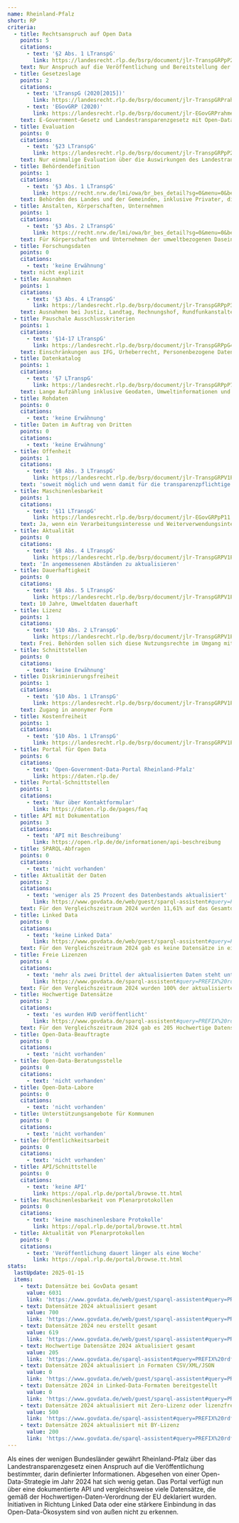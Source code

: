 ```yaml
---
name: Rheinland-Pfalz
short: RP
criteria:
  - title: Rechtsanspruch auf Open Data
    points: 5
    citations:
      - text: '§2 Abs. 1 LTranspG'
        link: https://landesrecht.rlp.de/bsrp/document/jlr-TranspGRPpP2
    text: Nur Anspruch auf die Veröffentlichung und Bereitstellung der in §7 LTranspG genannten Informationen
  - title: Gesetzeslage
    points: 2
    citations:
      - text: 'LTranspG (2020[2015])'
        link: https://landesrecht.rlp.de/bsrp/document/jlr-TranspGRPrahmen
      - text: 'EGovGRP (2020)'
        link: https://landesrecht.rlp.de/bsrp/document/jlr-EGovGRPrahmen
    text: E-Government-Gesetz und Landestransparenzgesetz mit Open-Data-Einsprengseln
  - title: Evaluation
    points: 0
    citations:
      - text: '§23 LTranspG'
        link: https://landesrecht.rlp.de/bsrp/document/jlr-TranspGRPpP23
    text: Nur einmalige Evaluation über die Auswirkungen des Landestransparenzgesetzes
  - title: Behördendefinition
    points: 1
    citations:
      - text: '§3 Abs. 1 LTranspG'
        link: https://recht.nrw.de/lmi/owa/br_bes_detail?sg=0&menu=0&bes_id=34925&anw_nr=2&aufgehoben=N&det_id=552085
    text: Behörden des Landes und der Gemeinden, inklusive Privater, die öffentliche Aufgaben erfüllen. Bei Umweltinformationen weiter gefasst.
  - title: Anstalten, Körperschaften, Unternehmen
    points: 1
    citations:
      - text: '§3 Abs. 2 LTranspG'
        link: https://recht.nrw.de/lmi/owa/br_bes_detail?sg=0&menu=0&bes_id=34925&anw_nr=2&aufgehoben=N&det_id=552085
    text: Für Körperschaften und Unternehmen der umweltbezogenen Daseinsvorsorge, die dem Land unterstehen
  - title: Forschungsdaten
    points: 0
    citations:
      - text: 'keine Erwähnung'
    text: nicht explizit
  - title: Ausnahmen
    points: 1
    citations:
      - text: '§3 Abs. 4 LTranspG'
        link: https://landesrecht.rlp.de/bsrp/document/jlr-TranspGRPpP3
    text: Ausnahmen bei Justiz, Landtag, Rechnungshof, Rundfunkanstalten, öffentlich-rechtlichen Kreditinstituten
  - title: Pauschale Ausschlusskriterien
    points: 1
    citations:
      - text: '§14-17 LTranspG'
        link: https://landesrecht.rlp.de/bsrp/document/jlr-TranspGRPpG4
    text: Einschränkungen aus IFG, Urheberrecht, Personenbezogene Daten
  - title: Datenkatalog
    points: 1
    citations:
      - text: '§7 LTranspG'
        link: https://landesrecht.rlp.de/bsrp/document/jlr-TranspGRPpP7
    text: Lange Aufzählung inklusive Geodaten, Umweltinformationen und Unternehmensdaten
  - title: Rohdaten
    points: 0
    citations:
      - text: 'keine Erwähnung'
  - title: Daten im Auftrag von Dritten
    points: 0
    citations:
      - text: 'keine Erwähnung'
  - title: Offenheit
    points: 1
    citations:
      - text: '§8 Abs. 3 LTranspG'
        link: https://landesrecht.rlp.de/bsrp/document/jlr-TranspGRPV1P8
    text: 'soweit möglich und wenn damit für die transparenzpflichtige Stelle kein unverhältnismäßiger Aufwand verbunden ist'
  - title: Maschinenlesbarkeit
    points: 1
    citations:
      - text: '§11 LTranspG'
        link: https://landesrecht.rlp.de/bsrp/document/jlr-EGovGRPpP11
    text: Ja, wenn ein Verarbeitungsinteresse und Weiterverwendungsinteresse nach Informationsweiterverwendungsgesetz vorliegt.
  - title: Aktualität
    points: 0
    citations:
      - text: '§8 Abs. 4 LTranspG'
        link: https://landesrecht.rlp.de/bsrp/document/jlr-TranspGRPV1P8
    text: 'In angemessenen Abständen zu aktualisieren'
  - title: Dauerhaftigkeit
    points: 0
    citations:
      - text: '§8 Abs. 5 LTranspG'
        link: https://landesrecht.rlp.de/bsrp/document/jlr-TranspGRPV1P8
    text: 10 Jahre, Umweltdaten dauerhaft
  - title: Lizenz
    points: 1
    citations:
      - text: '§10 Abs. 2 LTranspG'
        link: https://landesrecht.rlp.de/bsrp/document/jlr-TranspGRPV1P8
    text: Frei. Behörden sollen sich diese Nutzungsrechte im Umgang mit Dritten garantieren lassen.
  - title: Schnittstellen
    points: 0
    citations:
      - text: 'keine Erwähnung'
  - title: Diskriminierungsfreiheit
    points: 1
    citations:
      - text: '§10 Abs. 1 LTranspG'
        link: https://landesrecht.rlp.de/bsrp/document/jlr-TranspGRPV1P8
    text: Zugang in anonymer Form
  - title: Kostenfreiheit
    points: 1
    citations:
      - text: '§10 Abs. 1 LTranspG'
        link: https://landesrecht.rlp.de/bsrp/document/jlr-TranspGRPV1P8
  - title: Portal für Open Data
    points: 6
    citations:
      - text: 'Open-Government-Data-Portal Rheinland-Pfalz'
        link: https://daten.rlp.de/
  - title: Portal-Schnittstellen
    points: 1
    citations:
      - text: 'Nur über Kontaktformular'
        link: https://daten.rlp.de/pages/faq
  - title: API mit Dokumentation
    points: 3
    citations:
      - text: 'API mit Beschreibung'
        link: https://open.rlp.de/de/informationen/api-beschreibung
  - title: SPARQL-Abfragen
    points: 0
    citations:
      - text: 'nicht vorhanden'
  - title: Aktualität der Daten
    points: 2
    citations:
      - text: 'weniger als 25 Prozent des Datenbestands aktualisiert'
        link: https://www.govdata.de/web/guest/sparql-assistent#query=PREFIX%20rdf%3A%20%3Chttp%3A%2F%2Fwww.w3.org%2F1999%2F02%2F22-rdf-syntax-ns%23%3E%0APREFIX%20rdfs%3A%20%3Chttp%3A%2F%2Fwww.w3.org%2F2000%2F01%2Frdf-schema%23%3E%0APREFIX%20dct%3A%20%3Chttp%3A%2F%2Fpurl.org%2Fdc%2Fterms%2F%3E%0APREFIX%20dcat%3A%20%3Chttp%3A%2F%2Fwww.w3.org%2Fns%2Fdcat%23%3E%0APREFIX%20contributor%3A%20%3Chttp%3A%2F%2Fdcat-ap.de%2Fdef%2Fcontributors%2F%3E%0A%0A%20SELECT%20%0A%20%20(COUNT(DISTINCT%20%3Fdataset)%20AS%20%3Ftotal_datasets)%0A%0A%20%20WHERE%20%7B%0A%20%20%20%20%3Fdataset%20a%20dcat%3ADataset%20.%0A%20%20%20%20%3Fdataset%20%3FcontributorIDpredicate%20contributor%3AopenGovernmentDataPortalRheinlandPfalz%20.%0A%20%20%20%20%3Fdataset%20dct%3Amodified%20%3Fmodified%20.%0A%20%20%20%20FILTER(YEAR(%3Fmodified)%20%3D%202024)%20.%0A%0A%20%7D&endpoint=https%3A%2F%2Fwww.govdata.de%2Fsparql&requestMethod=GET&tabTitle=Query&headers=%7B%7D&contentTypeConstruct=text%2Fturtle%2C*%2F*%3Bq%3D0.9&contentTypeSelect=application%2Fsparql-results%2Bjson%2C*%2F*%3Bq%3D0.9&outputFormat=table
    text: Für den Vergleichszeitraum 2024 wurden 11,61% auf das Gesamtdatenvorkommen bezogen neu erstellt oder aktualisiert (700 von 6031)
  - title: Linked Data
    points: 0
    citations:
      - text: 'keine Linked Data'
        link: https://www.govdata.de/web/guest/sparql-assistent#query=PREFIX%20rdf%3A%20%3Chttp%3A%2F%2Fwww.w3.org%2F1999%2F02%2F22-rdf-syntax-ns%23%3E%0APREFIX%20rdfs%3A%20%3Chttp%3A%2F%2Fwww.w3.org%2F2000%2F01%2Frdf-schema%23%3E%0APREFIX%20dct%3A%20%3Chttp%3A%2F%2Fpurl.org%2Fdc%2Fterms%2F%3E%0APREFIX%20dcat%3A%20%3Chttp%3A%2F%2Fwww.w3.org%2Fns%2Fdcat%23%3E%0APREFIX%20contributor%3A%20%3Chttp%3A%2F%2Fdcat-ap.de%2Fdef%2Fcontributors%2F%3E%0A%0A%20SELECT%20%0A%20%20(COUNT(DISTINCT%20%3Fdataset)%20AS%20%3Ftotal_datasets)%0A%20%20(COUNT(DISTINCT%20%3FdatasetWithLD)%20AS%20%3FdatasetsWithLD)%0A%0A%0A%20%20WHERE%20%7B%0A%20%20%20%20%3Fdataset%20a%20dcat%3ADataset%20.%0A%20%20%20%20%3Fdataset%20%3FcontributorIDpredicate%20contributor%3AopenGovernmentDataPortalRheinlandPfalz%20.%0A%20%20%20%20%3Fdataset%20dct%3Amodified%20%3Fmodified%20.%0A%20%20%20%20FILTER(YEAR(%3Fmodified)%20%3D%202023)%20.%0A%0A%20%20%0A%20%20%20OPTIONAL%20%7B%0A%20%20%20%20%20%20%3Fdataset%20dcat%3Adistribution%20%3Fdistribution1%20.%0A%20%20%20%20%20%20%3Fdistribution1%20dct%3Aformat%20%3Fformat%20.%0A%20%20%20%20FILTER((CONTAINS(LCASE(STR(%3Fformat))%2C%20%22rdf%22))%20%7C%7C%20(CONTAINS(LCASE(STR(%3Fformat))%2C%20%22turtle%22))%20%7C%7C%20(CONTAINS(LCASE(STR(%3Fformat))%2C%20%22n3%22)%7C%7C%20(CONTAINS(LCASE(STR(%3Fformat))%2C%20%22jsonld%22))))%0A%20%20%20%20%20%20BIND(%3Fdataset%20AS%20%3FdatasetWithLD)%0A%20%20%20%20%7D%0A%20%7D&endpoint=https%3A%2F%2Fwww.govdata.de%2Fsparql&requestMethod=GET&tabTitle=Query&headers=%7B%7D&contentTypeConstruct=text%2Fturtle%2C*%2F*%3Bq%3D0.9&contentTypeSelect=application%2Fsparql-results%2Bjson%2C*%2F*%3Bq%3D0.9&outputFormat=table
    text: Für den Vergleichszeitraum 2024 gab es keine Datensätze in einem Linked-Data-Format
  - title: Freie Lizenzen
    points: 4
    citations:
      - text: 'mehr als zwei Drittel der aktualisierten Daten steht unter freier Lizenz'
        link: https://www.govdata.de/sparql-assistent#query=PREFIX%20rdf%3A%20%3Chttp%3A%2F%2Fwww.w3.org%2F1999%2F02%2F22-rdf-syntax-ns%23%3E%0APREFIX%20rdfs%3A%20%3Chttp%3A%2F%2Fwww.w3.org%2F2000%2F01%2Frdf-schema%23%3E%0APREFIX%20dct%3A%20%3Chttp%3A%2F%2Fpurl.org%2Fdc%2Fterms%2F%3E%0APREFIX%20dcat%3A%20%3Chttp%3A%2F%2Fwww.w3.org%2Fns%2Fdcat%23%3E%0APREFIX%20contributor%3A%20%3Chttp%3A%2F%2Fdcat-ap.de%2Fdef%2Fcontributors%2F%3E%0A%0A%20SELECT%20%0A%20%20(COUNT(DISTINCT%20%3Fdataset)%20AS%20%3Ftotal_datasets)%0A%20%20(COUNT(DISTINCT%20%3FdatasetWithZeroLicense)%20AS%20%3FdatasetsWithZeroLicense)%0A%20%20(COUNT(DISTINCT%20%3FdatasetWithByLicense)%20AS%20%3FdatasetsWithByLicense)%0A%20%20(COUNT(DISTINCT%20%3FdatasetWithOWLicense)%20AS%20%3FdatasetsWithOWLicense)%0A%20%20(COUNT(DISTINCT%20%3FdatasetWithClosedLicense)%20AS%20%3FdatasetsWithClosedLicense)%0A%0A%0A%20%20WHERE%20%7B%0A%20%20%20%20%3Fdataset%20a%20dcat%3ADataset%20.%0A%20%20%20%20%3Fdataset%20%3FcontributorIDpredicate%20contributor%3AopenGovernmentDataPortalRheinlandPfalz%20.%0A%20%20%20%20%3Fdataset%20dct%3Amodified%20%3Fmodified%20.%0A%20%20%20%20FILTER(YEAR(%3Fmodified)%20%3D%202024)%20.%0A%0A%20%20%20%20OPTIONAL%20%7B%0A%20%20%20%20%20%20%3Fdataset%20dcat%3Adistribution%20%3Fdistribution2%20.%0A%20%20%20%20%20%20%3Fdistribution2%20dct%3Alicense%20%3Flicense%20.%0A%20%20%20%20%20%20FILTER(CONTAINS(LCASE(STR(%3Flicense))%2C%20%22zero%22))%0A%20%20%20%20%20%20BIND(%3Fdataset%20AS%20%3FdatasetWithZeroLicense)%0A%20%20%20%20%7D%0A%20%20OPTIONAL%20%7B%0A%20%20%20%20%20%20%3Fdataset%20dcat%3Adistribution%20%3Fdistribution2%20.%0A%20%20%20%20%20%20%3Fdistribution2%20dct%3Alicense%20%3Flicense%20.%0A%20%20%20%20%20%20FILTER(CONTAINS(LCASE(STR(%3Flicense))%2C%20%22by%22))%0A%20%20%20%20%20%20BIND(%3Fdataset%20AS%20%3FdatasetWithByLicense)%0A%20%20%20%20%7D%0A%20%20%20%20OPTIONAL%20%7B%0A%20%20%20%20%3Fdataset%20dcat%3Adistribution%20%3Fdistribution%20.%0A%20%20%20%20%3Fdistribution%20dct%3Alicense%20%3Chttp%3A%2F%2Fdcat-ap.de%2Fdef%2Flicenses%2FofficialWork%3E%20.%0A%20%20%20%20BIND(%3Fdataset%20AS%20%3FdatasetWithOWLicense)%0A%20%20%7D%0A%0A%20%20%20%20OPTIONAL%20%7B%0A%20%20%20%20%20%20%3Fdataset%20dcat%3Adistribution%20%3Fdistribution2%20.%0A%20%20%20%20%20%20%3Fdistribution2%20dct%3Alicense%20%3Flicense%20.%0A%20%20%20%20%20%20FILTER(CONTAINS(LCASE(STR(%3Flicense))%2C%20%22closed%22))%0A%20%20%20%20%20%20BIND(%3Fdataset%20AS%20%3FdatasetWithClosedLicense)%0A%20%20%20%20%7D%0A%20%7D&endpoint=https%3A%2F%2Fwww.govdata.de%2Fsparql&requestMethod=GET&tabTitle=Query&headers=%7B%7D&contentTypeConstruct=text%2Fturtle%2C*%2F*%3Bq%3D0.9&contentTypeSelect=application%2Fsparql-results%2Bjson%2C*%2F*%3Bq%3D0.9&outputFormat=table
    text: Für den Vergleichszeitraum 2024 wurden 100% der aktualisierten oder neuen Datensätze mit Zero bzw. BY-Lizenz versehen oder waren lizenzfrei (700 von 700)
  - title: Hochwertige Datensätze
    points: 2
    citations:
      - text: 'es wurden HVD veröffentlicht'
        link: https://www.govdata.de/sparql-assistent#query=PREFIX%20rdf%3A%20%3Chttp%3A%2F%2Fwww.w3.org%2F1999%2F02%2F22-rdf-syntax-ns%23%3E%0APREFIX%20rdfs%3A%20%3Chttp%3A%2F%2Fwww.w3.org%2F2000%2F01%2Frdf-schema%23%3E%0APREFIX%20dct%3A%20%3Chttp%3A%2F%2Fpurl.org%2Fdc%2Fterms%2F%3E%0APREFIX%20dcat%3A%20%3Chttp%3A%2F%2Fwww.w3.org%2Fns%2Fdcat%23%3E%0APREFIX%20contributor%3A%20%3Chttp%3A%2F%2Fdcat-ap.de%2Fdef%2Fcontributors%2F%3E%0APREFIX%20dcatap%3A%20%3Chttp%3A%2F%2Fdata.europa.eu%2Fr5r%2F%3E%0A%0ASELECT%20%0A%20%20%3Fcategory%20%0A%20%20(COUNT(DISTINCT%20%3Fdataset)%20AS%20%3FdatasetCount)%0A%20%20(%3FtotalCount%20AS%20%3FtotalDatasetCount)%0AWHERE%20%7B%0A%20%20%23%20Main%20query%20for%20per-category%20counts%0A%20%20%3Fdataset%20a%20dcat%3ADataset%20.%0A%20%20%3Fdataset%20%3FcontributorIDpredicate%20contributor%3AopenGovernmentDataPortalRheinlandPfalz%20.%0A%20%20%3Fdataset%20dct%3Amodified%20%3Fmodified%20.%0A%20%20FILTER(YEAR(%3Fmodified)%20%3D%202024)%20.%0A%20%20%3Fdataset%20dcatap%3AhvdCategory%20%3Fcategory%20.%0A%20%20%0A%20%20%23%20Subquery%20for%20total%20count%20across%20all%20categories%0A%20%20%7B%0A%20%20%20%20SELECT%20(COUNT(DISTINCT%20%3Fdataset)%20AS%20%3FtotalCount)%0A%20%20%20%20WHERE%20%7B%0A%20%20%20%20%20%20%3Fdataset%20a%20dcat%3ADataset%20.%0A%20%20%20%20%20%20%3Fdataset%20%3FcontributorIDpredicate%20contributor%3AopenGovernmentDataPortalRheinlandPfalz%20.%0A%20%20%20%20%20%20%3Fdataset%20dct%3Amodified%20%3Fmodified%20.%0A%20%20%20%20%20%20FILTER(YEAR(%3Fmodified)%20%3D%202024)%20.%0A%20%20%20%20%20%20%3Fdataset%20dcatap%3AhvdCategory%20%3Fcategory%20.%0A%20%20%20%20%7D%0A%20%20%7D%0A%7D%0AGROUP%20BY%20%3Fcategory%20%3FtotalCount&endpoint=https%3A%2F%2Fwww.govdata.de%2Fsparql&requestMethod=GET&tabTitle=Query&headers=%7B%7D&contentTypeConstruct=text%2Fturtle%2C*%2F*%3Bq%3D0.9&contentTypeSelect=application%2Fsparql-results%2Bjson%2C*%2F*%3Bq%3D0.9&outputFormat=table
    text: Für den Vergleichszeitraum 2024 gab es 205 Hochwertige Datensätze aus 3 verschiedenen Kategorien bei GovData. Auf dem Landesportal werden HVD nicht extra deklariert 
  - title: Open-Data-Beauftragte
    points: 0
    citations:
      - text: 'nicht vorhanden'
  - title: Open-Data-Beratungsstelle
    points: 0
    citations:
      - text: 'nicht vorhanden'
  - title: Open-Data-Labore
    points: 0
    citations:
      - text: 'nicht vorhanden'
  - title: Unterstützungsangebote für Kommunen
    points: 0
    citations:
      - text: 'nicht vorhanden'
  - title: Öffentlichkeitsarbeit
    points: 0
    citations:
      - text: 'nicht vorhanden'
  - title: API/Schnittstelle
    points: 0
    citations:
      - text: 'keine API'
        link: https://opal.rlp.de/portal/browse.tt.html
  - title: Maschinenlesbarkeit von Plenarprotokollen
    points: 0
    citations:
      - text: 'keine maschinenlesbare Protokolle'
        link: https://opal.rlp.de/portal/browse.tt.html
  - title: Aktualität von Plenarprotokollen
    points: 0
    citations:
      - text: 'Veröffentlichung dauert länger als eine Woche'
        link: https://opal.rlp.de/portal/browse.tt.html
stats:
  lastUpdate: 2025-01-15
  items:
    - text: Datensätze bei GovData gesamt
      value: 6031
      link: 'https://www.govdata.de/web/guest/sparql-assistent#query=PREFIX%20rdf%3A%20%3Chttp%3A%2F%2Fwww.w3.org%2F1999%2F02%2F22-rdf-syntax-ns%23%3E%0APREFIX%20rdfs%3A%20%3Chttp%3A%2F%2Fwww.w3.org%2F2000%2F01%2Frdf-schema%23%3E%0APREFIX%20dct%3A%20%3Chttp%3A%2F%2Fpurl.org%2Fdc%2Fterms%2F%3E%0APREFIX%20dcat%3A%20%3Chttp%3A%2F%2Fwww.w3.org%2Fns%2Fdcat%23%3E%0APREFIX%20foaf%3A%20%3Chttp%3A%2F%2Fxmlns.com%2Ffoaf%2F0.1%2F%3E%0APREFIX%20contributor%3A%20%3Chttp%3A%2F%2Fdcat-ap.de%2Fdef%2Fcontributors%2F%3E%0A%0ASELECT%20%0A%20%20(COUNT(DISTINCT%20%3Fdataset)%20AS%20%3Ftotal_datasets)%0A%20%20(COUNT(DISTINCT%20%3Fname)%20AS%20%3Ftotal_unique_publishers)%0AWHERE%20%7B%0A%20%20%3Fdataset%20a%20dcat%3ADataset%20.%0A%20%20%3Fdataset%20dct%3Apublisher%20%3Fpublisher%20.%0A%20%20%3Fpublisher%20foaf%3Aname%20%3Fname%20.%0A%20%20%3Fdataset%20%3FcontributorIDpredicate%20contributor%3AopenGovernmentDataPortalRheinlandPfalz%20.%0A%7D%0A&endpoint=https%3A%2F%2Fwww.govdata.de%2Fsparql&requestMethod=GET&tabTitle=Query&headers=%7B%7D&contentTypeConstruct=text%2Fturtle%2C*%2F*%3Bq%3D0.9&contentTypeSelect=application%2Fsparql-results%2Bjson%2C*%2F*%3Bq%3D0.9&outputFormat=table'
    - text: Datensätze 2024 aktualisiert gesamt
      value: 700
      link: 'https://www.govdata.de/web/guest/sparql-assistent#query=PREFIX%20rdf%3A%20%3Chttp%3A%2F%2Fwww.w3.org%2F1999%2F02%2F22-rdf-syntax-ns%23%3E%0APREFIX%20rdfs%3A%20%3Chttp%3A%2F%2Fwww.w3.org%2F2000%2F01%2Frdf-schema%23%3E%0APREFIX%20dct%3A%20%3Chttp%3A%2F%2Fpurl.org%2Fdc%2Fterms%2F%3E%0APREFIX%20dcat%3A%20%3Chttp%3A%2F%2Fwww.w3.org%2Fns%2Fdcat%23%3E%0APREFIX%20contributor%3A%20%3Chttp%3A%2F%2Fdcat-ap.de%2Fdef%2Fcontributors%2F%3E%0A%0A%20SELECT%20%0A%20%20(COUNT(DISTINCT%20%3Fdataset)%20AS%20%3Ftotal_datasets)%0A%0A%20%20WHERE%20%7B%0A%20%20%20%20%3Fdataset%20a%20dcat%3ADataset%20.%0A%20%20%20%20%3Fdataset%20%3FcontributorIDpredicate%20contributor%3AopenGovernmentDataPortalRheinlandPfalz%20.%0A%20%20%20%20%3Fdataset%20dct%3Amodified%20%3Fmodified%20.%0A%20%20%20%20FILTER(YEAR(%3Fmodified)%20%3D%202024)%20.%0A%0A%20%7D&endpoint=https%3A%2F%2Fwww.govdata.de%2Fsparql&requestMethod=GET&tabTitle=Query&headers=%7B%7D&contentTypeConstruct=text%2Fturtle%2C*%2F*%3Bq%3D0.9&contentTypeSelect=application%2Fsparql-results%2Bjson%2C*%2F*%3Bq%3D0.9&outputFormat=table'
    - text: Datensätze 2024 neu erstellt gesamt
      value: 619
      link: 'https://www.govdata.de/web/guest/sparql-assistent#query=PREFIX%20rdf%3A%20%3Chttp%3A%2F%2Fwww.w3.org%2F1999%2F02%2F22-rdf-syntax-ns%23%3E%0APREFIX%20rdfs%3A%20%3Chttp%3A%2F%2Fwww.w3.org%2F2000%2F01%2Frdf-schema%23%3E%0APREFIX%20dct%3A%20%3Chttp%3A%2F%2Fpurl.org%2Fdc%2Fterms%2F%3E%0APREFIX%20dcat%3A%20%3Chttp%3A%2F%2Fwww.w3.org%2Fns%2Fdcat%23%3E%0APREFIX%20contributor%3A%20%3Chttp%3A%2F%2Fdcat-ap.de%2Fdef%2Fcontributors%2F%3E%0A%0A%20SELECT%20%0A%20%20(COUNT(DISTINCT%20%3Fdataset)%20AS%20%3Ftotal_datasets)%0A%0A%20%20WHERE%20%7B%0A%20%20%20%20%3Fdataset%20a%20dcat%3ADataset%20.%0A%20%20%20%20%3Fdataset%20%3FcontributorIDpredicate%20contributor%3AopenGovernmentDataPortalRheinlandPfalz%20.%0A%20%20%20%20%3Fdataset%20dct%3Aissued%20%3Fissued%20.%0A%20%20%20%20FILTER(YEAR(%3Fissued)%20%3D%202024)%20.%0A%0A%20%7D&endpoint=https%3A%2F%2Fwww.govdata.de%2Fsparql&requestMethod=GET&tabTitle=Query&headers=%7B%7D&contentTypeConstruct=text%2Fturtle%2C*%2F*%3Bq%3D0.9&contentTypeSelect=application%2Fsparql-results%2Bjson%2C*%2F*%3Bq%3D0.9&outputFormat=table'
    - text: Hochwertige Datensätze 2024 aktualisiert gesamt
      value: 205
      link: 'https://www.govdata.de/sparql-assistent#query=PREFIX%20rdf%3A%20%3Chttp%3A%2F%2Fwww.w3.org%2F1999%2F02%2F22-rdf-syntax-ns%23%3E%0APREFIX%20rdfs%3A%20%3Chttp%3A%2F%2Fwww.w3.org%2F2000%2F01%2Frdf-schema%23%3E%0APREFIX%20dct%3A%20%3Chttp%3A%2F%2Fpurl.org%2Fdc%2Fterms%2F%3E%0APREFIX%20dcat%3A%20%3Chttp%3A%2F%2Fwww.w3.org%2Fns%2Fdcat%23%3E%0APREFIX%20contributor%3A%20%3Chttp%3A%2F%2Fdcat-ap.de%2Fdef%2Fcontributors%2F%3E%0APREFIX%20dcatap%3A%20%3Chttp%3A%2F%2Fdata.europa.eu%2Fr5r%2F%3E%0A%0ASELECT%20%0A%20%20%3Fcategory%20%0A%20%20(COUNT(DISTINCT%20%3Fdataset)%20AS%20%3FdatasetCount)%0A%20%20(%3FtotalCount%20AS%20%3FtotalDatasetCount)%0AWHERE%20%7B%0A%20%20%23%20Main%20query%20for%20per-category%20counts%0A%20%20%3Fdataset%20a%20dcat%3ADataset%20.%0A%20%20%3Fdataset%20%3FcontributorIDpredicate%20contributor%3AopenGovernmentDataPortalRheinlandPfalz%20.%0A%20%20%3Fdataset%20dct%3Amodified%20%3Fmodified%20.%0A%20%20FILTER(YEAR(%3Fmodified)%20%3D%202024)%20.%0A%20%20%3Fdataset%20dcatap%3AhvdCategory%20%3Fcategory%20.%0A%20%20%0A%20%20%23%20Subquery%20for%20total%20count%20across%20all%20categories%0A%20%20%7B%0A%20%20%20%20SELECT%20(COUNT(DISTINCT%20%3Fdataset)%20AS%20%3FtotalCount)%0A%20%20%20%20WHERE%20%7B%0A%20%20%20%20%20%20%3Fdataset%20a%20dcat%3ADataset%20.%0A%20%20%20%20%20%20%3Fdataset%20%3FcontributorIDpredicate%20contributor%3AopenGovernmentDataPortalRheinlandPfalz%20.%0A%20%20%20%20%20%20%3Fdataset%20dct%3Amodified%20%3Fmodified%20.%0A%20%20%20%20%20%20FILTER(YEAR(%3Fmodified)%20%3D%202024)%20.%0A%20%20%20%20%20%20%3Fdataset%20dcatap%3AhvdCategory%20%3Fcategory%20.%0A%20%20%20%20%7D%0A%20%20%7D%0A%7D%0AGROUP%20BY%20%3Fcategory%20%3FtotalCount&endpoint=https%3A%2F%2Fwww.govdata.de%2Fsparql&requestMethod=GET&tabTitle=Query&headers=%7B%7D&contentTypeConstruct=text%2Fturtle%2C*%2F*%3Bq%3D0.9&contentTypeSelect=application%2Fsparql-results%2Bjson%2C*%2F*%3Bq%3D0.9&outputFormat=table'
    - text: Datensätze 2024 aktualisiert in Formaten CSV/XML/JSON
      value: 0
      link: 'https://www.govdata.de/web/guest/sparql-assistent#query=PREFIX%20rdf%3A%20%3Chttp%3A%2F%2Fwww.w3.org%2F1999%2F02%2F22-rdf-syntax-ns%23%3E%0APREFIX%20rdfs%3A%20%3Chttp%3A%2F%2Fwww.w3.org%2F2000%2F01%2Frdf-schema%23%3E%0APREFIX%20dct%3A%20%3Chttp%3A%2F%2Fpurl.org%2Fdc%2Fterms%2F%3E%0APREFIX%20dcat%3A%20%3Chttp%3A%2F%2Fwww.w3.org%2Fns%2Fdcat%23%3E%0APREFIX%20contributor%3A%20%3Chttp%3A%2F%2Fdcat-ap.de%2Fdef%2Fcontributors%2F%3E%0A%0A%20SELECT%20%0A%20%20(COUNT(DISTINCT%20%3Fdataset)%20AS%20%3Ftotal_datasets)%0A%20%20(COUNT(DISTINCT%20%3FdatasetWithPDF)%20AS%20%3FdatasetsWithPDF)%0A%20%20(COUNT(DISTINCT%20%3FdatasetWithXLS)%20AS%20%3FdatasetsWithXLS)%0A%20%20(COUNT(DISTINCT%20%3FdatasetWithCSVXMLJSON)%20AS%20%3FdatasetsWithCSVXMLJSON)%0A%20%20(COUNT(DISTINCT%20%3FdatasetWithLD)%20AS%20%3FdatasetsWithLD)%0A%0A%0A%20%20WHERE%20%7B%0A%20%20%20%20%3Fdataset%20a%20dcat%3ADataset%20.%0A%20%20%20%20%3Fdataset%20%3FcontributorIDpredicate%20contributor%3AopenGovernmentDataPortalRheinlandPfalz%20.%0A%20%20%20%20%3Fdataset%20dct%3Amodified%20%3Fmodified%20.%0A%20%20%20%20FILTER(YEAR(%3Fmodified)%20%3D%202024)%20.%0A%0A%20%20%20%20OPTIONAL%20%7B%0A%20%20%20%20%20%20%3Fdataset%20dcat%3Adistribution%20%3Fdistribution1%20.%0A%20%20%20%20%20%20%3Fdistribution1%20dct%3Aformat%20%3Fformat%20.%0A%20%20%20%20%20%20FILTER(CONTAINS(LCASE(STR(%3Fformat))%2C%20%22pdf%22))%0A%20%20%20%20%20%20BIND(%3Fdataset%20AS%20%3FdatasetWithPDF)%0A%20%20%20%20%7D%0A%20%20%20%20OPTIONAL%20%7B%0A%20%20%20%20%20%20%3Fdataset%20dcat%3Adistribution%20%3Fdistribution1%20.%0A%20%20%20%20%20%20%3Fdistribution1%20dct%3Aformat%20%3Fformat%20.%0A%20%20%20%20%20%20FILTER(CONTAINS(LCASE(STR(%3Fformat))%2C%20%22xls%22))%0A%20%20%20%20%20%20BIND(%3Fdataset%20AS%20%3FdatasetWithXLS)%0A%20%20%20%20%7D%0A%20%20%20%20OPTIONAL%20%7B%0A%20%20%20%20%20%20%3Fdataset%20dcat%3Adistribution%20%3Fdistribution1%20.%0A%20%20%20%20%20%20%3Fdistribution1%20dct%3Aformat%20%3Fformat%20.%0A%20%20%20%20%20%20FILTER(CONTAINS(LCASE(STR(%3Fformat))%2C%20%22csv%22)%7C%7C%20CONTAINS(LCASE(STR(%3Fformat))%2C%20%22xml%22)%20%7C%7C%20CONTAINS(LCASE(STR(%3Fformat))%2C%20%22json%22))%0A%20%20%20%20%20%20BIND(%3Fdataset%20AS%20%3FdatasetWithCSVXMLJSON)%0A%20%20%20%20%7D%0A%20%20%20OPTIONAL%20%7B%0A%20%20%20%20%20%20%3Fdataset%20dcat%3Adistribution%20%3Fdistribution1%20.%0A%20%20%20%20%20%20%3Fdistribution1%20dct%3Aformat%20%3Fformat%20.%0A%20%20%20%20FILTER((CONTAINS(LCASE(STR(%3Fformat))%2C%20%22rdf%22))%20%7C%7C%20(CONTAINS(LCASE(STR(%3Fformat))%2C%20%22turtle%22))%20%7C%7C%20(CONTAINS(LCASE(STR(%3Fformat))%2C%20%22n3%22)%7C%7C%20(CONTAINS(LCASE(STR(%3Fformat))%2C%20%22jsonld%22))))%0A%20%20%20%20%20%20BIND(%3Fdataset%20AS%20%3FdatasetWithLD)%0A%20%20%20%20%7D%0A%20%7D&endpoint=https%3A%2F%2Fwww.govdata.de%2Fsparql&requestMethod=GET&tabTitle=Query&headers=%7B%7D&contentTypeConstruct=text%2Fturtle%2C*%2F*%3Bq%3D0.9&contentTypeSelect=application%2Fsparql-results%2Bjson%2C*%2F*%3Bq%3D0.9&outputFormat=table'
    - text: Datensätze 2024 in Linked-Data-Formaten bereitgestellt
      value: 0
      link: 'https://www.govdata.de/web/guest/sparql-assistent#query=PREFIX%20rdf%3A%20%3Chttp%3A%2F%2Fwww.w3.org%2F1999%2F02%2F22-rdf-syntax-ns%23%3E%0APREFIX%20rdfs%3A%20%3Chttp%3A%2F%2Fwww.w3.org%2F2000%2F01%2Frdf-schema%23%3E%0APREFIX%20dct%3A%20%3Chttp%3A%2F%2Fpurl.org%2Fdc%2Fterms%2F%3E%0APREFIX%20dcat%3A%20%3Chttp%3A%2F%2Fwww.w3.org%2Fns%2Fdcat%23%3E%0APREFIX%20contributor%3A%20%3Chttp%3A%2F%2Fdcat-ap.de%2Fdef%2Fcontributors%2F%3E%0A%0A%20SELECT%20%0A%20%20(COUNT(DISTINCT%20%3Fdataset)%20AS%20%3Ftotal_datasets)%0A%20%20(COUNT(DISTINCT%20%3FdatasetWithLD)%20AS%20%3FdatasetsWithLD)%0A%0A%0A%20%20WHERE%20%7B%0A%20%20%20%20%3Fdataset%20a%20dcat%3ADataset%20.%0A%20%20%20%20%3Fdataset%20%3FcontributorIDpredicate%20contributor%3AopenGovernmentDataPortalRheinlandPfalz%20.%0A%20%20%20%20%3Fdataset%20dct%3Amodified%20%3Fmodified%20.%0A%20%20%20%20FILTER(YEAR(%3Fmodified)%20%3D%202024)%20.%0A%0A%20%20%0A%20%20%20OPTIONAL%20%7B%0A%20%20%20%20%20%20%3Fdataset%20dcat%3Adistribution%20%3Fdistribution1%20.%0A%20%20%20%20%20%20%3Fdistribution1%20dct%3Aformat%20%3Fformat%20.%0A%20%20%20%20FILTER((CONTAINS(LCASE(STR(%3Fformat))%2C%20%22rdf%22))%20%7C%7C%20(CONTAINS(LCASE(STR(%3Fformat))%2C%20%22turtle%22))%20%7C%7C%20(CONTAINS(LCASE(STR(%3Fformat))%2C%20%22n3%22)%7C%7C%20(CONTAINS(LCASE(STR(%3Fformat))%2C%20%22jsonld%22))))%0A%20%20%20%20%20%20BIND(%3Fdataset%20AS%20%3FdatasetWithLD)%0A%20%20%20%20%7D%0A%20%7D&endpoint=https%3A%2F%2Fwww.govdata.de%2Fsparql&requestMethod=GET&tabTitle=Query&headers=%7B%7D&contentTypeConstruct=text%2Fturtle%2C*%2F*%3Bq%3D0.9&contentTypeSelect=application%2Fsparql-results%2Bjson%2C*%2F*%3Bq%3D0.9&outputFormat=table'
    - text: Datensätze 2024 aktualisiert mit Zero-Lizenz oder lizenzfrei
      value: 500
      link: 'https://www.govdata.de/sparql-assistent#query=PREFIX%20rdf%3A%20%3Chttp%3A%2F%2Fwww.w3.org%2F1999%2F02%2F22-rdf-syntax-ns%23%3E%0APREFIX%20rdfs%3A%20%3Chttp%3A%2F%2Fwww.w3.org%2F2000%2F01%2Frdf-schema%23%3E%0APREFIX%20dct%3A%20%3Chttp%3A%2F%2Fpurl.org%2Fdc%2Fterms%2F%3E%0APREFIX%20dcat%3A%20%3Chttp%3A%2F%2Fwww.w3.org%2Fns%2Fdcat%23%3E%0APREFIX%20contributor%3A%20%3Chttp%3A%2F%2Fdcat-ap.de%2Fdef%2Fcontributors%2F%3E%0A%0A%20SELECT%20%0A%20%20(COUNT(DISTINCT%20%3Fdataset)%20AS%20%3Ftotal_datasets)%0A%20%20(COUNT(DISTINCT%20%3FdatasetWithZeroLicense)%20AS%20%3FdatasetsWithZeroLicense)%0A%20%20(COUNT(DISTINCT%20%3FdatasetWithByLicense)%20AS%20%3FdatasetsWithByLicense)%0A%20%20(COUNT(DISTINCT%20%3FdatasetWithOWLicense)%20AS%20%3FdatasetsWithOWLicense)%0A%20%20(COUNT(DISTINCT%20%3FdatasetWithClosedLicense)%20AS%20%3FdatasetsWithClosedLicense)%0A%0A%0A%20%20WHERE%20%7B%0A%20%20%20%20%3Fdataset%20a%20dcat%3ADataset%20.%0A%20%20%20%20%3Fdataset%20%3FcontributorIDpredicate%20contributor%3AopenGovernmentDataPortalRheinlandPfalz%20.%0A%20%20%20%20%3Fdataset%20dct%3Amodified%20%3Fmodified%20.%0A%20%20%20%20FILTER(YEAR(%3Fmodified)%20%3D%202024)%20.%0A%0A%20%20%20%20OPTIONAL%20%7B%0A%20%20%20%20%20%20%3Fdataset%20dcat%3Adistribution%20%3Fdistribution2%20.%0A%20%20%20%20%20%20%3Fdistribution2%20dct%3Alicense%20%3Flicense%20.%0A%20%20%20%20%20%20FILTER(CONTAINS(LCASE(STR(%3Flicense))%2C%20%22zero%22))%0A%20%20%20%20%20%20BIND(%3Fdataset%20AS%20%3FdatasetWithZeroLicense)%0A%20%20%20%20%7D%0A%20%20OPTIONAL%20%7B%0A%20%20%20%20%20%20%3Fdataset%20dcat%3Adistribution%20%3Fdistribution2%20.%0A%20%20%20%20%20%20%3Fdistribution2%20dct%3Alicense%20%3Flicense%20.%0A%20%20%20%20%20%20FILTER(CONTAINS(LCASE(STR(%3Flicense))%2C%20%22by%22))%0A%20%20%20%20%20%20BIND(%3Fdataset%20AS%20%3FdatasetWithByLicense)%0A%20%20%20%20%7D%0A%20%20%20%20OPTIONAL%20%7B%0A%20%20%20%20%3Fdataset%20dcat%3Adistribution%20%3Fdistribution%20.%0A%20%20%20%20%3Fdistribution%20dct%3Alicense%20%3Chttp%3A%2F%2Fdcat-ap.de%2Fdef%2Flicenses%2FofficialWork%3E%20.%0A%20%20%20%20BIND(%3Fdataset%20AS%20%3FdatasetWithOWLicense)%0A%20%20%7D%0A%0A%20%20%20%20OPTIONAL%20%7B%0A%20%20%20%20%20%20%3Fdataset%20dcat%3Adistribution%20%3Fdistribution2%20.%0A%20%20%20%20%20%20%3Fdistribution2%20dct%3Alicense%20%3Flicense%20.%0A%20%20%20%20%20%20FILTER(CONTAINS(LCASE(STR(%3Flicense))%2C%20%22closed%22))%0A%20%20%20%20%20%20BIND(%3Fdataset%20AS%20%3FdatasetWithClosedLicense)%0A%20%20%20%20%7D%0A%20%7D&endpoint=https%3A%2F%2Fwww.govdata.de%2Fsparql&requestMethod=GET&tabTitle=Query&headers=%7B%7D&contentTypeConstruct=text%2Fturtle%2C*%2F*%3Bq%3D0.9&contentTypeSelect=application%2Fsparql-results%2Bjson%2C*%2F*%3Bq%3D0.9&outputFormat=table'
    - text: Datensätze 2024 aktualisiert mit BY-Lizenz
      value: 200
      link: 'https://www.govdata.de/sparql-assistent#query=PREFIX%20rdf%3A%20%3Chttp%3A%2F%2Fwww.w3.org%2F1999%2F02%2F22-rdf-syntax-ns%23%3E%0APREFIX%20rdfs%3A%20%3Chttp%3A%2F%2Fwww.w3.org%2F2000%2F01%2Frdf-schema%23%3E%0APREFIX%20dct%3A%20%3Chttp%3A%2F%2Fpurl.org%2Fdc%2Fterms%2F%3E%0APREFIX%20dcat%3A%20%3Chttp%3A%2F%2Fwww.w3.org%2Fns%2Fdcat%23%3E%0APREFIX%20contributor%3A%20%3Chttp%3A%2F%2Fdcat-ap.de%2Fdef%2Fcontributors%2F%3E%0A%0A%20SELECT%20%0A%20%20(COUNT(DISTINCT%20%3Fdataset)%20AS%20%3Ftotal_datasets)%0A%20%20(COUNT(DISTINCT%20%3FdatasetWithZeroLicense)%20AS%20%3FdatasetsWithZeroLicense)%0A%20%20(COUNT(DISTINCT%20%3FdatasetWithByLicense)%20AS%20%3FdatasetsWithByLicense)%0A%20%20(COUNT(DISTINCT%20%3FdatasetWithOWLicense)%20AS%20%3FdatasetsWithOWLicense)%0A%20%20(COUNT(DISTINCT%20%3FdatasetWithClosedLicense)%20AS%20%3FdatasetsWithClosedLicense)%0A%0A%0A%20%20WHERE%20%7B%0A%20%20%20%20%3Fdataset%20a%20dcat%3ADataset%20.%0A%20%20%20%20%3Fdataset%20%3FcontributorIDpredicate%20contributor%3AopenGovernmentDataPortalRheinlandPfalz%20.%0A%20%20%20%20%3Fdataset%20dct%3Amodified%20%3Fmodified%20.%0A%20%20%20%20FILTER(YEAR(%3Fmodified)%20%3D%202024)%20.%0A%0A%20%20%20%20OPTIONAL%20%7B%0A%20%20%20%20%20%20%3Fdataset%20dcat%3Adistribution%20%3Fdistribution2%20.%0A%20%20%20%20%20%20%3Fdistribution2%20dct%3Alicense%20%3Flicense%20.%0A%20%20%20%20%20%20FILTER(CONTAINS(LCASE(STR(%3Flicense))%2C%20%22zero%22))%0A%20%20%20%20%20%20BIND(%3Fdataset%20AS%20%3FdatasetWithZeroLicense)%0A%20%20%20%20%7D%0A%20%20OPTIONAL%20%7B%0A%20%20%20%20%20%20%3Fdataset%20dcat%3Adistribution%20%3Fdistribution2%20.%0A%20%20%20%20%20%20%3Fdistribution2%20dct%3Alicense%20%3Flicense%20.%0A%20%20%20%20%20%20FILTER(CONTAINS(LCASE(STR(%3Flicense))%2C%20%22by%22))%0A%20%20%20%20%20%20BIND(%3Fdataset%20AS%20%3FdatasetWithByLicense)%0A%20%20%20%20%7D%0A%20%20%20%20OPTIONAL%20%7B%0A%20%20%20%20%3Fdataset%20dcat%3Adistribution%20%3Fdistribution%20.%0A%20%20%20%20%3Fdistribution%20dct%3Alicense%20%3Chttp%3A%2F%2Fdcat-ap.de%2Fdef%2Flicenses%2FofficialWork%3E%20.%0A%20%20%20%20BIND(%3Fdataset%20AS%20%3FdatasetWithOWLicense)%0A%20%20%7D%0A%0A%20%20%20%20OPTIONAL%20%7B%0A%20%20%20%20%20%20%3Fdataset%20dcat%3Adistribution%20%3Fdistribution2%20.%0A%20%20%20%20%20%20%3Fdistribution2%20dct%3Alicense%20%3Flicense%20.%0A%20%20%20%20%20%20FILTER(CONTAINS(LCASE(STR(%3Flicense))%2C%20%22closed%22))%0A%20%20%20%20%20%20BIND(%3Fdataset%20AS%20%3FdatasetWithClosedLicense)%0A%20%20%20%20%7D%0A%20%7D&endpoint=https%3A%2F%2Fwww.govdata.de%2Fsparql&requestMethod=GET&tabTitle=Query&headers=%7B%7D&contentTypeConstruct=text%2Fturtle%2C*%2F*%3Bq%3D0.9&contentTypeSelect=application%2Fsparql-results%2Bjson%2C*%2F*%3Bq%3D0.9&outputFormat=table'
---
```

Als eines der wenigen Bundesländer gewährt Rheinland-Pfalz über das Landestransparenzgesetz einen Anspruch auf die Veröffentlichung bestimmter, darin definierter Informationen. Abgesehen von einer Open-Data-Strategie im Jahr 2024 hat sich wenig getan. Das Portal verfügt nun über eine dokumentierte API und vergleichsweise viele Datensätze, die gemäß der Hochwertigen-Daten-Verordnung der EU deklariert wurden. Initiativen in Richtung Linked Data oder eine stärkere Einbindung in
das Open-Data-Ökosystem sind von außen nicht zu erkennen.